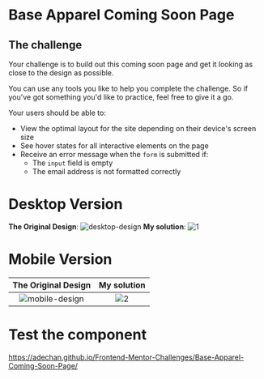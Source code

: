 # Base Apparel Coming Soon Page

## The challenge

Your challenge is to build out this coming soon page and get it looking as close to the design as possible.

You can use any tools you like to help you complete the challenge. So if you've got something you'd like to practice, feel free to give it a go.

Your users should be able to:

- View the optimal layout for the site depending on their device's screen size
- See hover states for all interactive elements on the page
- Receive an error message when the `form` is submitted if:
  - The `input` field is empty
  - The email address is not formatted correctly

# Desktop Version
**The Original Design**: 
![desktop-design](https://user-images.githubusercontent.com/29714385/91660267-04a84f80-eade-11ea-8dfa-727a7e15129e.jpg)
**My solution**: 
![1](https://user-images.githubusercontent.com/29714385/91660305-3ae5cf00-eade-11ea-85b7-877252b8e4f3.PNG)

# Mobile Version
**The Original Design** |**My solution**
:-------------------------:|:-------------------------:
![mobile-design](https://user-images.githubusercontent.com/29714385/91660275-0e31b780-eade-11ea-900c-bb9b2526344c.jpg)  |  ![2](https://user-images.githubusercontent.com/29714385/91660466-be9fbb80-eade-11ea-9605-1805985c15f6.PNG)


# Test the component
https://adechan.github.io/Frontend-Mentor-Challenges/Base-Apparel-Coming-Soon-Page/

